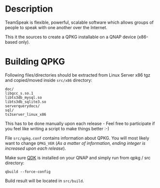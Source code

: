 Description
===========
TeamSpeak is flexible, powerful, scalable software which allows groups of people to speak with one another over the Internet.

This it the sources to create a QPKG installable on a QNAP device (x86-based only).

Building QPKG
=============
Following files/directories should be extracted from Linux Server x86 tgz and copied/moved inside `src/x86` directory:

	doc/
	libgcc_s.so.1
	libts3db_mysql.so
	libts3db_sqlite3.so
	serverquerydocs/
	sql/
	ts3server_linux_x86

This has to be done manually upon each release - Feel free to participate if you feel like writing a script to make things better :-)

File `src/qpkg.conf` contains information about QPKG. You will most likely want to change `QPKG_VER` (*As a matter of information, ending integer is increased upon each release*).

Make sure [QDK](http://wiki.qnap.com/wiki/QPKG_Development_Guidelines) is installed on your QNAP and simply run from qpkg / src directory:

	qbuild --force-config

Build result will be located in `src/build`.
